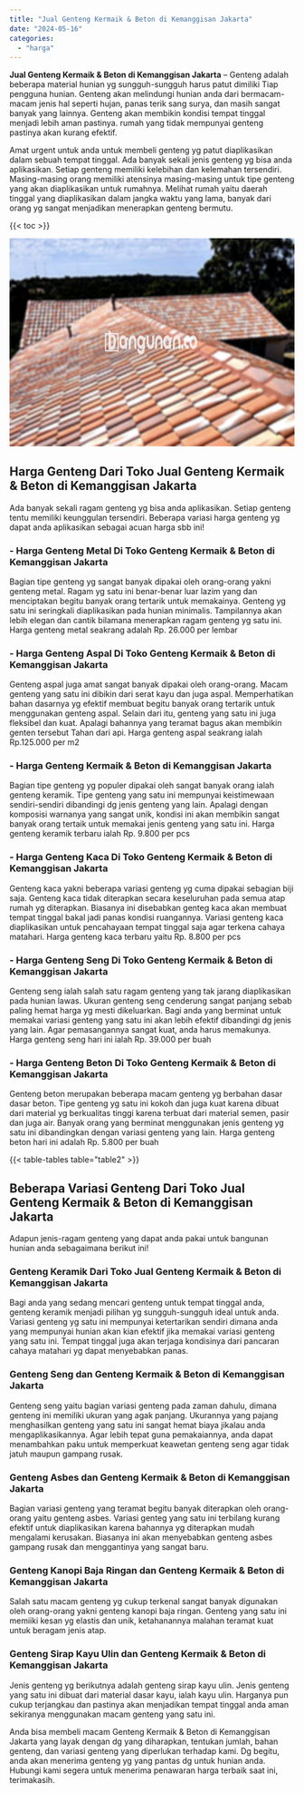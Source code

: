 ```yaml
---
title: "Jual Genteng Kermaik & Beton di Kemanggisan Jakarta"
date: "2024-05-16"
categories: 
  - "harga"
---
```


**Jual Genteng Kermaik & Beton di Kemanggisan Jakarta** – Genteng adalah beberapa material hunian yg sungguh-sungguh harus patut dimiliki Tiap pengguna hunian. Genteng akan melindungi hunian anda dari bermacam-macam jenis hal seperti hujan, panas terik sang surya, dan masih sangat banyak yang lainnya. Genteng akan membikin kondisi tempat tinggal menjadi lebih aman pastinya. rumah yang tidak mempunyai genteng pastinya akan kurang efektif.

Amat urgent untuk anda untuk membeli genteng yg patut diaplikasikan dalam sebuah tempat tinggal. Ada banyak sekali jenis genteng yg bisa anda aplikasikan. Setiap genteng memiliki kelebihan dan kelemahan tersendiri. Masing-masing orang memiliki atensinya masing-masing untuk tipe genteng yang akan diaplikasikan untuk rumahnya. Melihat rumah yaitu daerah tinggal yang diaplikasikan dalam jangka waktu yang lama, banyak dari orang yg sangat menjadikan menerapkan genteng bermutu.

{{< toc >}}

![Jual Genteng Kermaik & Beton di Kemanggisan Jakarta](/images/genteng-minimalis-murah04.png)

## Harga Genteng Dari Toko Jual Genteng Kermaik & Beton di Kemanggisan Jakarta

Ada banyak sekali ragam genteng yg bisa anda aplikasikan. Setiap genteng tentu memiliki keunggulan tersendiri. Beberapa variasi harga genteng yg dapat anda aplikasikan sebagai acuan harga sbb ini!

### \- Harga Genteng Metal Di Toko Genteng Kermaik & Beton di Kemanggisan Jakarta

Bagian tipe genteng yg sangat banyak dipakai oleh orang-orang yakni genteng metal. Ragam yg satu ini benar-benar luar lazim yang dan menciptakan begitu banyak orang tertarik untuk memakainya. Genteng yg satu ini seringkali diaplikasikan pada hunian minimalis. Tampilannya akan lebih elegan dan cantik bilamana menerapkan ragam genteng yg satu ini. Harga genteng metal seakrang adalah Rp. 26.000 per lembar

### \- Harga Genteng Aspal Di Toko Genteng Kermaik & Beton di Kemanggisan Jakarta

Genteng aspal juga amat sangat banyak dipakai oleh orang-orang. Macam genteng yang satu ini dibikin dari serat kayu dan juga aspal. Memperhatikan bahan dasarnya yg efektif membuat begitu banyak orang tertarik untuk menggunakan genteng aspal. Selain dari itu, genteng yang satu ini juga fleksibel dan kuat. Apalagi bahannya yang teramat bagus akan membikin genten tersebut Tahan dari api. Harga genteng aspal seakrang ialah Rp.125.000 per m2

### \- Harga Genteng Kermaik & Beton di Kemanggisan Jakarta

Bagian tipe genteng yg populer dipakai oleh sangat banyak orang ialah genteng keramik. Tipe genteng yang satu ini mempunyai keistimewaan sendiri-sendiri dibandingi dg jenis genteng yang lain. Apalagi dengan komposisi warnanya yang sangat unik, kondisi ini akan membikin sangat banyak orang tertaik untuk memakai jenis genteng yang satu ini. Harga genteng keramik terbaru ialah Rp. 9.800 per pcs

### \- Harga Genteng Kaca Di Toko Genteng Kermaik & Beton di Kemanggisan Jakarta

Genteng kaca yakni beberapa variasi genteng yg cuma dipakai sebagian biji saja. Genteng kaca tidak diterapkan secara keseluruhan pada semua atap rumah yg diterapkan. Biasanya ini disebabkan genteg kaca akan membuat tempat tinggal bakal jadi panas kondisi ruangannya. Variasi genteng kaca diaplikasikan untuk pencahayaan tempat tinggal saja agar terkena cahaya matahari. Harga genteng kaca terbaru yaitu Rp. 8.800 per pcs

### \- Harga Genteng Seng Di Toko Genteng Kermaik & Beton di Kemanggisan Jakarta

Genteng seng ialah salah satu ragam genteng yang tak jarang diaplikasikan pada hunian lawas. Ukuran genteng seng cenderung sangat panjang sebab paling hemat harga yg mesti dikeluarkan. Bagi anda yang berminat untuk memakai variasi genteng yang satu ini akan lebih efektif dibandingi dg jenis yang lain. Agar pemasangannya sangat kuat, anda harus memakunya. Harga genteng seng hari ini ialah Rp. 39.000 per buah

### \- Harga Genteng Beton Di Toko Genteng Kermaik & Beton di Kemanggisan Jakarta

Genteng beton merupakan beberapa macam genteng yg berbahan dasar dasar beton. Tipe genteng yg satu ini kokoh dan juga kuat karena dibuat dari material yg berkualitas tinggi karena terbuat dari material semen, pasir dan juga air. Banyak orang yang berminat menggunakan jenis genteng yg satu ini dibandingkan dengan variasi genteng yang lain. Harga genteng beton hari ini adalah Rp. 5.800 per buah

{{< table-tables table="table2" >}}

## Beberapa Variasi Genteng Dari Toko Jual Genteng Kermaik & Beton di Kemanggisan Jakarta

Adapun jenis-ragam genteng yang dapat anda pakai untuk bangunan hunian anda sebagaimana berikut ini!

### Genteng Keramik Dari Toko Jual Genteng Kermaik & Beton di Kemanggisan Jakarta

Bagi anda yang sedang mencari genteng untuk tempat tinggal anda, genteng keramik menjadi pilihan yg sungguh-sungguh ideal untuk anda. Variasi genteng yg satu ini mempunyai ketertarikan sendiri dimana anda yang mempunyai hunian akan kian efektif jika memakai variasi genteng yang satu ini. Tempat tinggal juga akan terjaga kondisinya dari pancaran cahaya matahari yg dapat menyebabkan panas.

### Genteng Seng dan Genteng Kermaik & Beton di Kemanggisan Jakarta

Genteng seng yaitu bagian variasi genteng pada zaman dahulu, dimana genteng ini memiliki ukuran yang agak panjang. Ukurannya yang pajang menghasilkan genteng yang satu ini sangat hemat biaya jikalau anda mengaplikasikannya. Agar lebih tepat guna pemakaiannya, anda dapat menambahkan paku untuk memperkuat keawetan genteng seng agar tidak jatuh maupun gampang rusak.

### Genteng Asbes dan Genteng Kermaik & Beton di Kemanggisan Jakarta

Bagian variasi genteng yang teramat begitu banyak diterapkan oleh orang-orang yaitu genteng asbes. Variasi genteg yang satu ini terbilang kurang efektif untuk diaplikasikan karena bahannya yg diterapkan mudah mengalami kerusakan. Biasanya ini akan menyebabkan genteng asbes gampang rusak dan menggantinya yang sangat baru.

### Genteng Kanopi Baja Ringan dan Genteng Kermaik & Beton di Kemanggisan Jakarta

Salah satu macam genteng yg cukup terkenal sangat banyak digunakan oleh orang-orang yakni genteng kanopi baja ringan. Genteng yang satu ini memiiki kesan yg elastis dan unik, ketahanannya malahan teramat kuat untuk beragam jenis atap.

### Genteng Sirap Kayu Ulin dan Genteng Kermaik & Beton di Kemanggisan Jakarta

Jenis genteng yg berikutnya adalah genteng sirap kayu ulin. Jenis genteng yang satu ini dibuat dari material dasar kayu, ialah kayu ulin. Harganya pun cukup terjangkau dan pastinya akan menjadikan tempat tinggal anda aman sekiranya menggunakan macam genteng yang satu ini.

Anda bisa membeli macam Genteng Kermaik & Beton di Kemanggisan Jakarta yang layak dengan dg yang diharapkan, tentukan jumlah, bahan genteng, dan variasi genteng yang diperlukan terhadap kami. Dg begitu, anda akan menerima genteng yg yang pantas dg untuk hunian anda. Hubungi kami segera untuk menerima penawaran harga terbaik saat ini, terimakasih.
